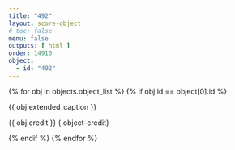 ```yaml
---
title: "492"
layout: score-object
# toc: false
menu: false
outputs: [ html ]
order: 14910
object:
  - id: "492"
---
```


{% for obj in objects.object_list %}
{% if obj.id == object[0].id %}

{{ obj.extended_caption }}

{{ obj.credit }} {.object-credit}

{% endif %}
{% endfor %}
